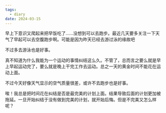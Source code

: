 ```yaml
---
tags:
  - diary
date: 2024-03-15
---
```

早上下意识又爬起来把早饭吃了……没想到可以去跑步。最近几天要多关注一下天气了早起可以去空腹跑步啊。可能是因为昨天已经去游过泳的缘故吧

不过多去游泳也是好事。

真不知道为什么我能为一个运动的事情纠结这么久。不管了，总而言之要么就是早上早起运动完了，要么就是晚上干完工作去运动。总之一天的黄金时间不能花在运动上面。

不过今天好像天气显示的空气质量很差，或许不去跑步也是好事。

唉！我总是把时间花在纠结是否是最完美的计划上面。结果导致后面的计划更加被拖延。一旦开始纠结于没有做到完美的计划，就开始后悔。但是不完美又怎么样呢？